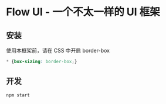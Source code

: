 # Flow UI - 一个不太一样的 UI 框架

## 安装

使用本框架前，请在 CSS 中开启 border-box

```css
* {box-sizing: border-box;}
```

## 开发

```bash
npm start
```